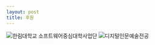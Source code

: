 ```yaml
---
layout: post
title: 후원
---
```


![한림대학교 소프트웨어중심대학사업단](/assets/hanlimsoft.png)
![디지털인문예술전공](/assets/mssoft.png)